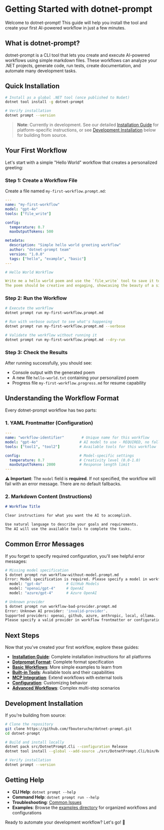 # Getting Started with dotnet-prompt

Welcome to dotnet-prompt! This guide will help you install the tool and create your first AI-powered workflow in just a few minutes.

## What is dotnet-prompt?

dotnet-prompt is a CLI tool that lets you create and execute AI-powered workflows using simple markdown files. These workflows can analyze your .NET projects, generate code, run tests, create documentation, and automate many development tasks.

## Quick Installation

```bash
# Install as a global .NET tool (once published to NuGet)
dotnet tool install -g dotnet-prompt

# Verify installation
dotnet prompt --version
```

> **Note**: Currently in development. See our detailed [Installation Guide](./installation.md) for platform-specific instructions, or see [Development Installation](#development-installation) below for building from source.

## Your First Workflow

Let's start with a simple "Hello World" workflow that creates a personalized greeting:

### Step 1: Create a Workflow File

Create a file named `my-first-workflow.prompt.md`:

```yaml
---
name: "my-first-workflow"
model: "gpt-4o"
tools: ["file_write"]

config:
  temperature: 0.7
  maxOutputTokens: 500

metadata:
  description: "Simple hello world greeting workflow"
  author: "dotnet-prompt team"
  version: "1.0.0"
  tags: ["hello", "example", "basic"]
---

# Hello World Workflow

Write me a hello world poem and use the `file_write` tool to save it to `./hello-world.txt`.
The poem should be creative and engaging, showcasing the beauty of a simple greeting.
```

### Step 2: Run the Workflow

```bash
# Execute the workflow
dotnet prompt run my-first-workflow.prompt.md

# Run with verbose output to see what's happening
dotnet prompt run my-first-workflow.prompt.md --verbose

# Validate the workflow without running it
dotnet prompt run my-first-workflow.prompt.md --dry-run
```

### Step 3: Check the Results

After running successfully, you should see:
- Console output with the generated poem
- A new file `hello-world.txt` containing your personalized poem
- Progress file `my-first-workflow.progress.md` for resume capability

## Understanding the Workflow Format

Every dotnet-prompt workflow has two parts:

### 1. YAML Frontmatter (Configuration)
```yaml
---
name: "workflow-identifier"        # Unique name for this workflow
model: "gpt-4o"                   # AI model to use - REQUIRED, no fallbacks
tools: ["tool1", "tool2"]         # Available tools for this workflow

config:                           # Model-specific settings
  temperature: 0.7                # Creativity level (0.0-1.0)
  maxOutputTokens: 2000           # Response length limit
---
```

**⚠️ Important**: The `model` field is **required**. If not specified, the workflow will fail with an error message. There are no default fallbacks.

### 2. Markdown Content (Instructions)
```markdown
# Workflow Title

Clear instructions for what you want the AI to accomplish.

Use natural language to describe your goals and requirements.
The AI will use the available tools to complete the tasks.
```

## Common Error Messages

If you forget to specify required configuration, you'll see helpful error messages:

```bash
# Missing model specification
$ dotnet prompt run workflow-without-model.prompt.md
Error: Model specification is required. Please specify a model in workflow frontmatter:
  model: "gpt-4o"           # GitHub Models
  model: "openai/gpt-4"     # OpenAI
  model: "azure/gpt-4"      # Azure OpenAI

# Unknown provider
$ dotnet prompt run workflow-bad-provider.prompt.md  
Error: Unknown AI provider: 'invalid-provider'. 
Supported providers: openai, github, azure, anthropic, local, ollama.
Please specify a valid provider in workflow frontmatter or configuration.
```
## Next Steps

Now that you've created your first workflow, explore these guides:

- **[Installation Guide](./installation.md)**: Complete installation instructions for all platforms
- **[Dotprompt Format](./dotprompt-format.md)**: Complete format specification
- **[Basic Workflows](./basic-workflows.md)**: More simple examples to learn from
- **[Built-in Tools](../reference/built-in-tools.md)**: Available tools and their capabilities
- **[MCP Integration](./mcp-integration.md)**: Extend workflows with external tools
- **[Configuration](../reference/configuration-options.md)**: Customizing behavior
- **[Advanced Workflows](./advanced-workflows.md)**: Complex multi-step scenarios

## Development Installation

If you're building from source:

```bash
# Clone the repository
git clone https://github.com/fbouteruche/dotnet-prompt.git
cd dotnet-prompt

# Build and install locally
dotnet pack src/DotnetPrompt.Cli --configuration Release
dotnet tool install --global --add-source ./src/DotnetPrompt.Cli/bin/Release DotnetPrompt.Cli

# Verify installation
dotnet prompt --version
```

## Getting Help

- **CLI Help**: `dotnet prompt --help`
- **Command Help**: `dotnet prompt run --help`
- **Troubleshooting**: [Common Issues](./troubleshooting.md)
- **Examples**: Browse the [examples directory](../examples/) for organized workflows and configurations

Ready to automate your development workflow? Let's go! 🚀